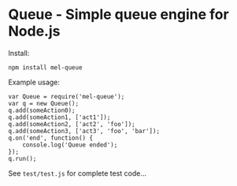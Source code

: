 Queue - Simple queue engine for Node.js
=======================================

Install:

	npm install mel-queue

Example usage:

	var Queue = require('mel-queue');
	var q = new Queue();
	q.add(someAction0);
	q.add(someAction1, ['act1']);
	q.add(someAction2, ['act2', 'foo']);
	q.add(someAction3, ['act3', 'foo', 'bar']);
	q.on('end', function() {
		console.log('Queue ended');
	});
	q.run();

See `test/test.js` for complete test code...
